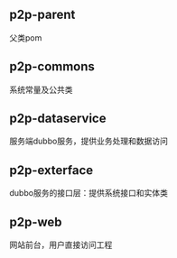 ## p2p-parent  
父类pom  
## p2p-commons  
系统常量及公共类  
## p2p-dataservice  
服务端dubbo服务，提供业务处理和数据访问  
## p2p-exterface  
dubbo服务的接口层：提供系统接口和实体类  
## p2p-web  
网站前台，用户直接访问工程  

